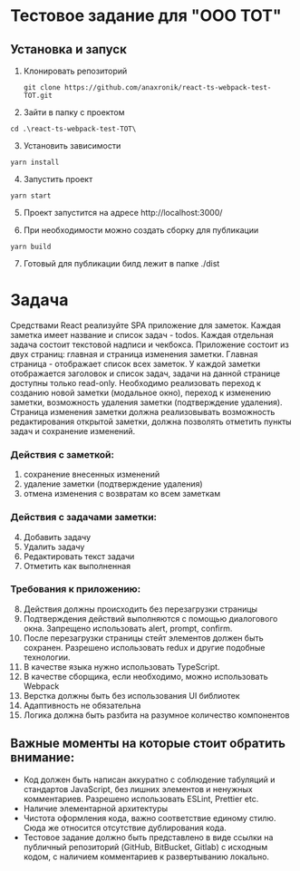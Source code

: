 # Тестовое задание для "ООО ТОТ"

## Установка и запуск

1. Клонировать репозиторий
   ```
   git clone https://github.com/anaxronik/react-ts-webpack-test-TOT.git
   ```
2. Зайти в папку с проектом

```
cd .\react-ts-webpack-test-TOT\
```

3. Установить зависимости

```
yarn install
```

4. Запустить проект

```
yarn start
```

5. Проект запустится на адресе http://localhost:3000/

6. При необходимости можно создать сборку для публикации

```
yarn build
```

7. Готовый для публикации билд лежит в папке ./dist

# Задача

Средствами React реализуйте SPA приложение для заметок.
Каждая заметка имеет название и список задач - todos. Каждая отдельная задача состоит текстовой надписи и чекбокса.
Приложение состоит из двух страниц: главная и страница изменения заметки.
Главная страница - отображает список всех заметок. У каждой заметки отображается заголовок и список задач, задачи на данной странице доступны только read-only. Необходимо реализовать переход к созданию новой заметки (модальное окно), переход к изменению заметки, возможность удаления заметки (подтверждение удаления).
Страница изменения заметки должна реализовывать возможность редактирования открытой заметки, должна позволять отметить пункты задач и сохранение изменений.

### Действия с заметкой:

1. сохранение внесенных изменений
2. удаление заметки (подтверждение удаления)
3. отмена изменения с возвратам ко всем заметкам

### Действия с задачами заметки:

4. Добавить задачу
5. Удалить задачу
6. Редактировать текст задачи
7. Отметить как выполненная

### Требования к приложению:

8. Действия должны происходить без перезагрузки страницы
9. Подтверждения действий выполняются с помощью диалогового окна. Запрещено использовать alert, prompt, confirm.
10. После перезагрузки страницы стейт элементов должен быть сохранен. Разрешено использовать redux и другие подобные технологии.
11. В качестве языка нужно использовать TypeScript.
12. В качестве сборщика, если необходимо, можно использовать Webpack
13. Верстка должны быть без использования UI библиотек
14. Адаптивность не обязательна
15. Логика должна быть разбита на разумное количество компонентов

## Важные моменты на которые стоит обратить внимание:

- Код должен быть написан аккуратно с соблюдение табуляций и стандартов JavaScript, без лишних элементов и ненужных комментариев. Разрешено использовать ESLint, Prettier etc.
- Наличие элементарной архитектуры
- Чистота оформления кода, важно соответствие единому стилю. Сюда же относится отсутствие дублирования кода.
- Тестовое задание должно быть представлено в виде ссылки на публичный репозиторий (GitHub, BitBucket, Gitlab) с исходным кодом, с наличием комментариев к развертыванию локально.
